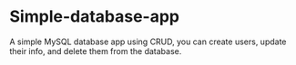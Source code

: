 # Simple-database-app
A simple MySQL database app
using CRUD, you can create users, update their info, and delete them from the database.
